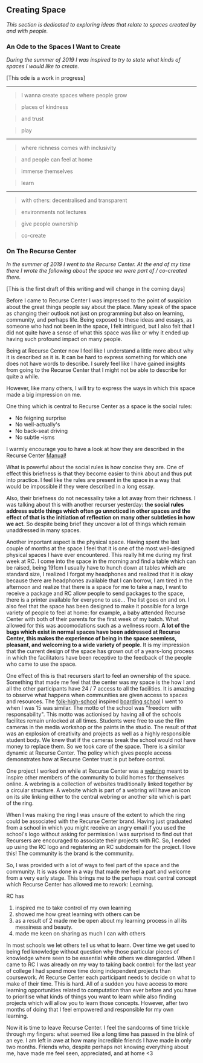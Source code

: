 ## Creating Space

*This section is dedicated to exploring ideas that relate to spaces created by and with people.*

### An Ode to the Spaces I Want to Create

*During the summer of 2019 I was inspired to try to state what kinds of spaces I would like to create.*

[This ode is a work in progress]

___

>I wanna create spaces where people grow

>places of kindness

>and trust

>play

___

>where richness comes with inclusivity

>and people can feel at home

>immerse themselves

>learn

___

>with others: decentralised and transparent

>environments not lectures

>give people ownership

>co-create


### On The Recurse Center 

*In the summer of 2019 I went to the Recurse Center. At the end of my time there I wrote the following about the space we were part of / co-created there.*

[This is the first draft of this writing and will change in the coming days]

Before I came to Recurse Center I was impressed to the point of suspicion about the great things people say about the place. Many speak of the space as changing their outlook not just on programming but also on learning, community, and perhaps life. Being exposed to these ideas and essays, as someone who had not been in the space, I felt intrigued, but I also felt that I did not quite have a sense of what this space was like or why it ended up having such profound impact on many people.

Being at Recurse Center now I feel like I understand a little more about why it is described as it is. It can be hard to express something for which one does not have words to describe. I surely feel like I have gained insights from going to the Recurse Center that I might not be able to describe for quite a while.

However, like many others, I will try to express the ways in which this space made a big impression on me.

One thing which is central to Recurse Center as a space is the social rules:

- No feigning surprise
- No well-actually's
- No back-seat driving
- No subtle -isms

I warmly encourage you to have a look at how they are described in the Recurse Center [Manual](recurse.com)!

What is powerful about the social rules is how concise they are. One of effect this briefness is that they become easier to think about and thus put into practice. I feel like the rules are present in the space in a way that would be impossible if they were described in a long essay. 

Also, their briefness do not necessailry take a lot away from their richness. I was talking about this with another recurser yesterday: **the social rules address subtle things which often go unnoticed in other spaces and the effect of that is the initiation of reflection on many other subtleties in how we act**. So despite being brief they uncover a lot of things which remain unaddressed in many spaces.

Another important aspect is the physical space. Having spent the last couple of months at the space I feel that it is one of the most well-designed physical spaces I have ever encountered. This really hit me during my first week at RC. I come into the space in the morning and find a table which can be raised, being 191cm I usually have to hunch down at tables which are standard size, I realized I forgot my headphones and realized that it is okay because there are headphones available that I can borrow, I am tired in the afternoon and realize that there is a space for me to take a nap, I want to receive a package and RC allow people to send packages to the space, there is a printer available for everyone to use... The list goes on and on. I also feel that the space has been designed to make it possible for a large variety of people to feel at home: for example, a baby attended Recurse Center with both of their parents for the first week of my batch. What allowed for this was accomodations such as a wellness room. **A lot of the bugs which exist in normal spaces have been addressed at Recurse Center, this makes the experience of being in the space seemless, pleasant, and welcoming to a wide variety of people**. It is my impression that the current design of the space has grown out of a years-long process in which the facilitators have been receptive to the feedback of the people who came to use the space.

One effect of this is that recursers start to feel an ownership of the space. Something that made me feel that the center was my space is the how I and all the other participants have 24 / 7 access to all the facilities. It is amazing to observe what happens when communities are given access to spaces and resources. The [folk-high-school](https://www.danishfolkhighschools.com/about-folk-high-schools/what-is-a-folk-high-school/) inspired [boarding school](https://www.oeu.dk) I went to when I was 15 was similar. The motto of the school was "freedom with responsability". This motto was actionised by having all of the schools facilites remain unlocked at all times. Students were free to use the film cameras in the media workshop or the paints in the studio. The result of that was an explosion of creativity and projects as well as a highly responsible student body. We knew that if the cameras break the school would not have money to replace them. So we took care of the space. There is a similar dynamic at Recurse Center. The policy which gives people access demonstrates how at Recurse Center trust is put before control.

One project I worked on while at Recurse Center was a [webring](http://jskjott.com/webring/) meant to inspire other members of the community to build homes for themselves online. A webring is a collection of websites traditionally linked together by a circular structure. A website which is part of a webring will have an icon on its site linking either to the central webring or another site which is part of the ring.

When I was making the ring I was unsure of the extent to which the ring could be associated with the Recurse Center brand. Having just graduated from a school in which you might receive an angry email if you used the school's logo without asking for permission I was surprised to find out that Recursers are encouraged to associate their projects with RC. So, I ended up using the RC logo and registering an RC subdomain for the project. I love this! The community is the brand is the community.

So, I was provided with a lot of ways to feel part of the space and the community. It is was done in a way that made me feel a part and welcome from a very early stage. This brings me to the perhaps most central concept which Recurse Center has allowed me to rework: Learning.

RC has 

1. inspired me to take control of my own learning 
2. showed me how great learning with others can be 
3. as a result of 2 made me be open about my learning process in all its messiness and beauty.
4. made me keen on sharing as much I can with others

In most schools we let others tell us what to learn. Over time we get used to being fed knowledge without question why those particular pieces of knowledge where seen to be essential while others we disregarded. When I came to RC I was already on my way to taking back control: for the last year of college I had spend more time doing independent projects than coursework. At Recurse Center each participant needs to decide on what to make of their time. This is hard. All of a sudden you have access to more learning opportunities related to computation than ever before and you have to prioritise what kinds of things you want to learn while also finding projects which will allow you to learn those concepts. However, after two months of doing that I feel empowered and responsible for my own learning. 

Now it is time to leave Recurse Center. I feel the sandcorns of time trickle through my fingers: what seemed like a long time has passed in the blink of an eye. I am left in awe at how many incredible friends I have made in only two months. Friends who, despite perhaps not knowing everything about me, have made me feel seen, appreciated, and at home <3
